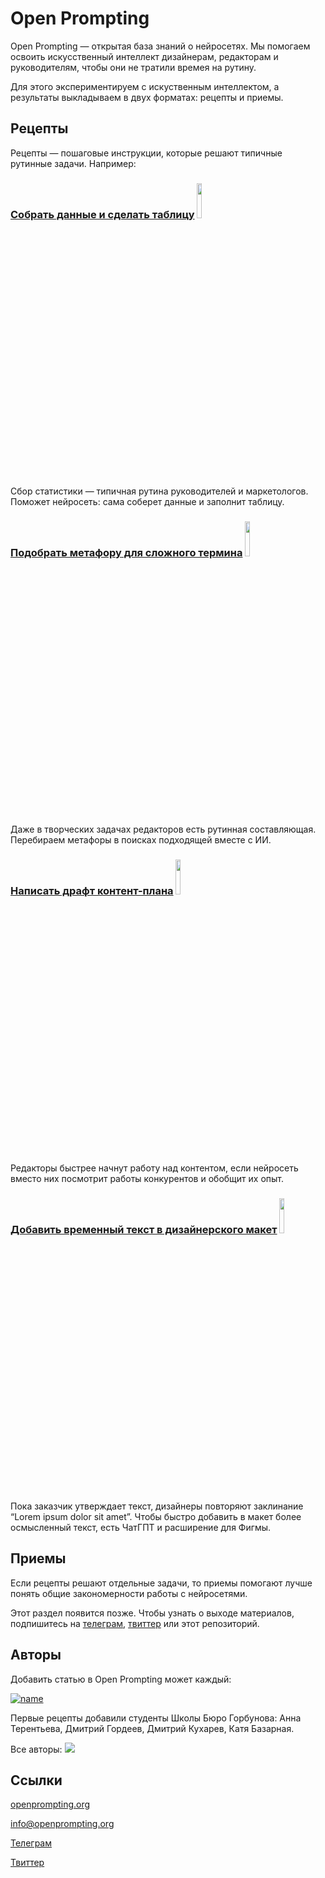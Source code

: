 # Open Prompting

Open Prompting — открытая база знаний о нейросетях. Мы помогаем освоить искусственный интеллект дизайнерам, редакторам и руководителям, чтобы они не тратили времея на рутину.

Для этого экспериментируем с искуственным интеллектом, а результаты выкладываем в двух форматах: рецепты и приемы.

## Рецепты

Рецепты — пошаговые инструкции, которые решают типичные рутинные задачи. Например:

### [**Собрать данные и сделать таблицу**](ya.ru) <img src="https://github.com/sorgel/temp/blob/cdddaf305fd4a6d4f6c82474b4bc744bcd39e1d6/data.png" width="12%" height="12%">
Сбор статистики — типичная рутина руководителей и маркетологов. Поможет нейросеть: сама соберет данные и заполнит таблицу.

### [**Подобрать метафору для сложного термина**](ya.ru) <img src="https://github.com/sorgel/temp/blob/cdddaf305fd4a6d4f6c82474b4bc744bcd39e1d6/txt.png" width="12%" height="12%">
Даже в творческих задачах редакторов есть рутинная составляющая. Перебираем метафоры в поисках подходящей вместе с ИИ.

### [**Написать драфт контент-плана**](https://github.com/grdv/openprompting/blob/main/recipes/%D0%9D%D0%B0%D0%BF%D0%B8%D1%81%D0%B0%D1%82%D1%8C%20%D0%B4%D1%80%D0%B0%D1%84%D1%82%20%D0%BA%D0%BE%D0%BD%D1%82%D0%B5%D0%BD%D1%82-%D0%BF%D0%BB%D0%B0%D0%BD%D0%B0.md) <img src="https://github.com/sorgel/temp/blob/cdddaf305fd4a6d4f6c82474b4bc744bcd39e1d6/txt.png" width="12%" height="12%">
Редакторы быстрее начнут работу над контентом, если нейросеть вместо них посмотрит работы конкурентов и обобщит их опыт.

### [Добавить временный текст в дизайнерского макет](ya.ru) <img src="https://github.com/sorgel/temp/blob/cdddaf305fd4a6d4f6c82474b4bc744bcd39e1d6/diz.png" width="12%" height="12%">
Пока заказчик утверждает текст, дизайнеры повторяют заклинание “Lorem ipsum dolor sit amet”. Чтобы быстро добавить в макет более осмысленный текст, есть ЧатГПТ и расширение для Фигмы.

## Приемы

Если рецепты решают отдельные задачи, то приемы помогают лучше понять общие закономерности работы с нейросетями. 

Этот раздел появится позже. Чтобы узнать о выходе материалов, подпишитесь на [телеграм](https://t.me/openprompting), [твиттер](https://twitter.com/openprompting) или этот репозиторий.

## Авторы

Добавить статью в Open Prompting может каждый:

[![name](https://github.com/grdv/openprompting/blob/19ef95f7cd8a0dfdc497d1a93f4cd69b31c66ce1/images/call.png)](ya.ru)


Первые рецепты добавили студенты Школы Бюро Горбунова: Анна Терентьева, Дмитрий Гордеев, Дмитрий Кухарев, Катя Базарная.

Все авторы:
<a href="https://github.com/grdv/openprompting/graphs/contributors">
 <img src="https://contrib.rocks/image?repo=grdv/openprompting" />
</a>

## Ссылки

[openprompting.org](https://openprompting.org)

[info@openprompting.org](mailto:info@openprompting.org)

[Телеграм](https://t.me/openprompting)

[Твиттер](https://twitter.com/openprompting)
